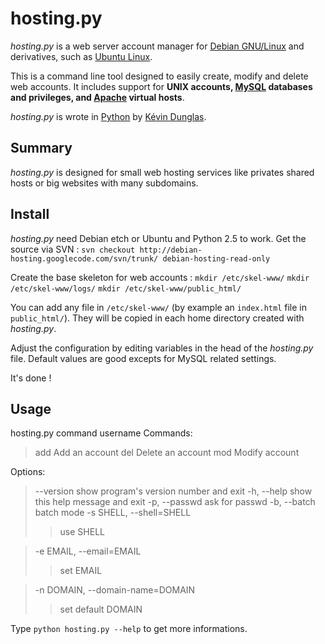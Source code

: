# hosting.py #

_hosting.py_ is a web server account manager for [Debian GNU/Linux](http://www.debian.org) and derivatives, such as [Ubuntu Linux](http://www.ubuntu.com).

This is a command line tool designed to easily create, modify and delete web accounts.
It includes support for **UNIX accounts, [MySQL](http://www.mysql.com) databases and privileges, and [Apache](http://httpd.apache.org) virtual hosts**.

_hosting.py_ is wrote in [Python](http://www.python.org) by [Kévin Dunglas](http://lapin-blanc.net).


## Summary ##

_hosting.py_ is designed for small web hosting services like privates shared hosts or big websites with many subdomains.


## Install ##

_hosting.py_ need Debian etch or Ubuntu and Python 2.5 to work.
Get the source via SVN :
`svn checkout http://debian-hosting.googlecode.com/svn/trunk/ debian-hosting-read-only`

Create the base skeleton for web accounts :
`mkdir /etc/skel-www/`
`mkdir /etc/skel-www/logs/`
`mkdir /etc/skel-www/public_html/`

You can add any file in `/etc/skel-www/` (by example an `index.html` file in `public_html/`). They will be copied in each home directory created with _hosting.py_.

Adjust the configuration by editing variables in the head of the _hosting.py_ file. Default values are good excepts for MySQL related settings.

It's done !

## Usage ##

hosting.py command username
Commands:
> add             Add an account
> del             Delete an account
> mod             Modify account

Options:
> --version             show program's version number and exit
> -h, --help            show this help message and exit
> -p, --passwd          ask for passwd
> -b, --batch           batch mode
> -s SHELL, --shell=SHELL
> > use SHELL

> -e EMAIL, --email=EMAIL
> > set EMAIL

> -n DOMAIN, --domain-name=DOMAIN
> > set default DOMAIN

Type `python hosting.py --help` to get more informations.